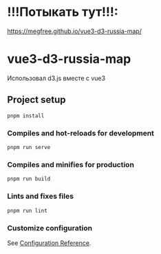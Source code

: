 # !!!Потыкать тут!!!:
https://megfree.github.io/vue3-d3-russia-map/

# vue3-d3-russia-map
Использовал d3.js вместе с vue3

## Project setup
```
pnpm install
```

### Compiles and hot-reloads for development
```
pnpm run serve
```

### Compiles and minifies for production
```
pnpm run build
```

### Lints and fixes files
```
pnpm run lint
```

### Customize configuration
See [Configuration Reference](https://cli.vuejs.org/config/).
